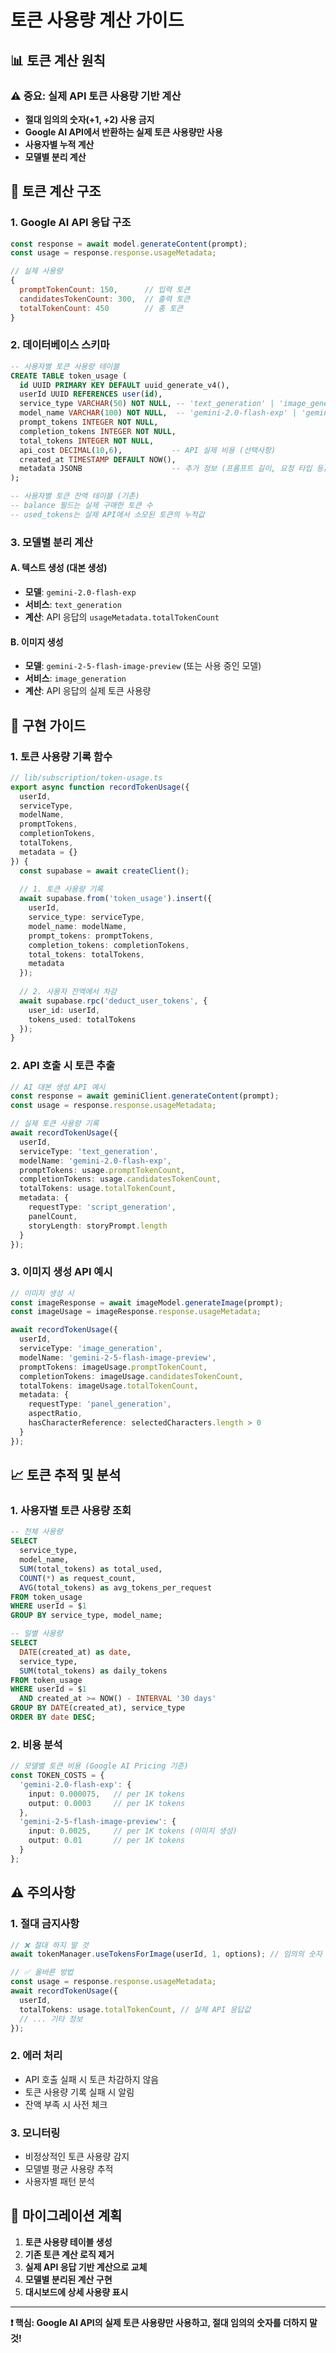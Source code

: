 # 토큰 사용량 계산 가이드

## 📊 토큰 계산 원칙

### ⚠️ **중요: 실제 API 토큰 사용량 기반 계산**
- **절대 임의의 숫자(+1, +2) 사용 금지**
- **Google AI API에서 반환하는 실제 토큰 사용량만 사용**
- **사용자별 누적 계산**
- **모델별 분리 계산**

## 🎯 토큰 계산 구조

### 1. **Google AI API 응답 구조**
```javascript
const response = await model.generateContent(prompt);
const usage = response.response.usageMetadata;

// 실제 사용량
{
  promptTokenCount: 150,      // 입력 토큰
  candidatesTokenCount: 300,  // 출력 토큰
  totalTokenCount: 450        // 총 토큰
}
```

### 2. **데이터베이스 스키마**
```sql
-- 사용자별 토큰 사용량 테이블
CREATE TABLE token_usage (
  id UUID PRIMARY KEY DEFAULT uuid_generate_v4(),
  userId UUID REFERENCES user(id),
  service_type VARCHAR(50) NOT NULL, -- 'text_generation' | 'image_generation'
  model_name VARCHAR(100) NOT NULL,  -- 'gemini-2.0-flash-exp' | 'gemini-2-5-flash-image-preview'
  prompt_tokens INTEGER NOT NULL,
  completion_tokens INTEGER NOT NULL,
  total_tokens INTEGER NOT NULL,
  api_cost DECIMAL(10,6),           -- API 실제 비용 (선택사항)
  created_at TIMESTAMP DEFAULT NOW(),
  metadata JSONB                    -- 추가 정보 (프롬프트 길이, 요청 타입 등)
);

-- 사용자별 토큰 잔액 테이블 (기존)
-- balance 필드는 실제 구매한 토큰 수
-- used_tokens는 실제 API에서 소모된 토큰의 누적값
```

### 3. **모델별 분리 계산**

#### A. **텍스트 생성 (대본 생성)**
- **모델**: `gemini-2.0-flash-exp`
- **서비스**: `text_generation`
- **계산**: API 응답의 `usageMetadata.totalTokenCount`

#### B. **이미지 생성**
- **모델**: `gemini-2-5-flash-image-preview` (또는 사용 중인 모델)
- **서비스**: `image_generation`
- **계산**: API 응답의 실제 토큰 사용량

## 🔧 구현 가이드

### 1. **토큰 사용량 기록 함수**
```typescript
// lib/subscription/token-usage.ts
export async function recordTokenUsage({
  userId,
  serviceType,
  modelName,
  promptTokens,
  completionTokens,
  totalTokens,
  metadata = {}
}) {
  const supabase = await createClient();
  
  // 1. 토큰 사용량 기록
  await supabase.from('token_usage').insert({
    userId,
    service_type: serviceType,
    model_name: modelName,
    prompt_tokens: promptTokens,
    completion_tokens: completionTokens,
    total_tokens: totalTokens,
    metadata
  });
  
  // 2. 사용자 잔액에서 차감
  await supabase.rpc('deduct_user_tokens', {
    user_id: userId,
    tokens_used: totalTokens
  });
}
```

### 2. **API 호출 시 토큰 추출**
```typescript
// AI 대본 생성 API 예시
const response = await geminiClient.generateContent(prompt);
const usage = response.response.usageMetadata;

// 실제 토큰 사용량 기록
await recordTokenUsage({
  userId,
  serviceType: 'text_generation',
  modelName: 'gemini-2.0-flash-exp',
  promptTokens: usage.promptTokenCount,
  completionTokens: usage.candidatesTokenCount,
  totalTokens: usage.totalTokenCount,
  metadata: {
    requestType: 'script_generation',
    panelCount,
    storyLength: storyPrompt.length
  }
});
```

### 3. **이미지 생성 API 예시**
```typescript
// 이미지 생성 시
const imageResponse = await imageModel.generateImage(prompt);
const imageUsage = imageResponse.response.usageMetadata;

await recordTokenUsage({
  userId,
  serviceType: 'image_generation', 
  modelName: 'gemini-2-5-flash-image-preview',
  promptTokens: imageUsage.promptTokenCount,
  completionTokens: imageUsage.candidatesTokenCount,
  totalTokens: imageUsage.totalTokenCount,
  metadata: {
    requestType: 'panel_generation',
    aspectRatio,
    hasCharacterReference: selectedCharacters.length > 0
  }
});
```

## 📈 토큰 추적 및 분석

### 1. **사용자별 토큰 사용량 조회**
```sql
-- 전체 사용량
SELECT 
  service_type,
  model_name,
  SUM(total_tokens) as total_used,
  COUNT(*) as request_count,
  AVG(total_tokens) as avg_tokens_per_request
FROM token_usage 
WHERE userId = $1 
GROUP BY service_type, model_name;

-- 일별 사용량
SELECT 
  DATE(created_at) as date,
  service_type,
  SUM(total_tokens) as daily_tokens
FROM token_usage 
WHERE userId = $1 
  AND created_at >= NOW() - INTERVAL '30 days'
GROUP BY DATE(created_at), service_type
ORDER BY date DESC;
```

### 2. **비용 분석**
```typescript
// 모델별 토큰 비용 (Google AI Pricing 기준)
const TOKEN_COSTS = {
  'gemini-2.0-flash-exp': {
    input: 0.000075,   // per 1K tokens
    output: 0.0003     // per 1K tokens
  },
  'gemini-2-5-flash-image-preview': {
    input: 0.0025,     // per 1K tokens (이미지 생성)
    output: 0.01       // per 1K tokens
  }
};
```

## ⚠️ 주의사항

### 1. **절대 금지사항**
```typescript
// ❌ 절대 하지 말 것
await tokenManager.useTokensForImage(userId, 1, options); // 임의의 숫자

// ✅ 올바른 방법
const usage = response.response.usageMetadata;
await recordTokenUsage({
  userId,
  totalTokens: usage.totalTokenCount, // 실제 API 응답값
  // ... 기타 정보
});
```

### 2. **에러 처리**
- API 호출 실패 시 토큰 차감하지 않음
- 토큰 사용량 기록 실패 시 알림
- 잔액 부족 시 사전 체크

### 3. **모니터링**
- 비정상적인 토큰 사용량 감지
- 모델별 평균 사용량 추적
- 사용자별 패턴 분석

## 🚀 마이그레이션 계획

1. **토큰 사용량 테이블 생성**
2. **기존 토큰 계산 로직 제거**
3. **실제 API 응답 기반 계산으로 교체**
4. **모델별 분리된 계산 구현**
5. **대시보드에 상세 사용량 표시**

---

**❗ 핵심: Google AI API의 실제 토큰 사용량만 사용하고, 절대 임의의 숫자를 더하지 말 것!**